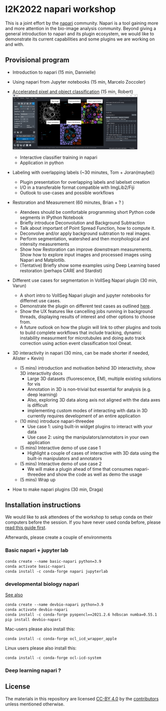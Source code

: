 # I2K2022 napari workshop

This is a joint effort by the [napari](https://napari.org) community. Napari is a tool gaining more and more attention in the bio-image analysis community. Beyond giving a general introduction to napari and its plugin ecosystem, we would like to demonstrate its current capabilities and some plugins we are working on and with.

## Provisional program
* Introduction to napari (15 min, Dannielle)
* Using napari from Jupyter notebooks (15 min, Marcelo Zoccoler)
* [Accelerated pixel and object classification](https://www.napari-hub.org/plugins/napari-accelerated-pixel-and-object-classification) (15 min, Robert)
    <img src="images/apoc.png" width="400"/>
    * Interactive classifier training in napari
    * Application in python
* Labeling with overlapping labels (~30 minutes, Tom + Joran(maybe))
    * Plugin presentation for overlapping labels and labelset creation
    * I/O in a transferable format compatible with ImgLib2/Fiji
    * Outlook to use-cases and possible workflows
* Restoration and Measurement (60 minutes, Brian + ? ) 
    * Atendees should be comfortable programming short Python code segments in IPython Notebook
    * Briefly introduce Deconvolution and Background Subtraction
    * Talk about important of Point Spread Function, how to compute it. 
    * Deconvolve and/or apply background subtration to real images.
    * Perform segmentation, watershed and then morphological and intensity measurements
    * Show how Restoration can improve downstream measurements.   Show how to explore input images and processed images using Napari and Matplotlib.
    * (Tentative) Briefly show some examples using Deep Learning based restoration (perhaps CARE and Stardist) 
* Different use cases for segmentation in VollSeg Napari plugin (30 min, Varun)
    * A short intro to VollSeg Napari plugin and jupyter notebooks for differnet use cases.
    * Demonstrate the plugin on different test cases as outlined [here](https://github.com/Kapoorlabs-CAPED/CAPED-AI-vollseg-napari).
    * Show the UX features like cancelling jobs running in background threads, displaying results of interest and other options to choose from.
    * A future outlook on how the plugin will link to other plugins and tools to build complete workflows that include tracking, dynamic instability measurment for microtubules and doing auto track correction using action event classification tool Oneat. 

* 3D interactivity in napari (30 mins, can be made shorter if needed, Alister + Kevin)
    * (5 mins) introduction and motivation behind 3D interactivity, show 3D interactivity docs
        * Large 3D datasets (fluorescence, EM), multiple existing solutions for vis
        * Annotation in 3D is non-trivial but essential for analysis (e.g. deep learning)
        * Also, exploring 3D data along axis not aligned with the data axes is difficult
        * implementing custom modes of interacting with data in 3D currently requires development of an entire application
    * (10 mins) introduce napari-threedee
        * Use case 1: using built-in widget plugins to interact with your data
        * Use case 2: using the manipulators/annotators in your own application
    * (5 mins) Interactive demo of use case 1
        * Highlight a couple of cases of interactive with 3D data using the built-in manipulators and annotators
    * (5 mins) Interactive demo of use case 2
        * We will make a plugin ahead of time that consumes napari-threedee and show the code as well as demo the usage
    * (5 mins) Wrap up
* How to make napari plugins (30 min, Draga)

## Installation instructions

We would like to ask attendees of the workshop to setup conda on their computers before the session. If you have never used conda before, please [read this guide first](https://biapol.github.io/blog/johannes_mueller/anaconda_getting_started/).

Afterwards, please create a couple of environments

### Basic napari + jupyter lab

    conda create --name basic-napari python=3.9
    conda activate basic-napari
    conda install -c conda-forge napari jupyterlab

### developmental biology napari

[See also](https://github.com/haesleinhuepf/devbio-napari#installation)

    conda create --name devbio-napari python=3.9
    conda activate devbio-napari
    conda install -c conda-forge pyopencl==2021.2.6 hdbscan numba=0.55.1
    pip install devbio-napari

Mac-users please also install this:

    conda install -c conda-forge ocl_icd_wrapper_apple

Linux users please also install this:

    conda install -c conda-forge ocl-icd-system

### Deep learning napari ?


## License

The materials in this repository are licensed [CC-BY 4.0](https://github.com/haesleinhuepf/I2K2022-napari-workshop/blob/main/LICENSE-CC-BY) by the [contributors](https://github.com/haesleinhuepf/I2K2022-napari-workshop/graphs/contributors) unless mentioned otherwise.
